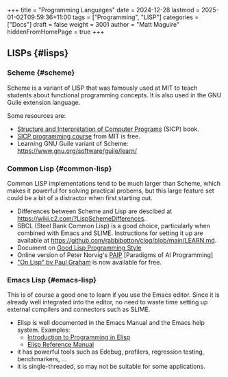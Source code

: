 +++
title = "Programming Languages"
date = 2024-12-28
lastmod = 2025-01-02T09:59:36+11:00
tags = ["Programming", "LISP"]
categories = ["Docs"]
draft = false
weight = 3001
author = "Matt Maguire"
hiddenFromHomePage = true
+++

## LISPs {#lisps}


### Scheme {#scheme}

Scheme is a variant of LISP that was famously used at MIT to teach students about functional programming concepts. It is also used in the GNU Guile extension language.

Some resources are:

-   [Structure and Interpretation of Computer Programs](https://media.githubusercontent.com/media/sarabander/sicp-pdf/master/sicp.pdf) (SICP) book.
-   [SICP programming course](https://ocw.mit.edu/courses/6-001-structure-and-interpretation-of-computer-programs-spring-2005/video_galleries/video-lectures/) from MIT is free.
-   Learning GNU Guile variant of Scheme: <https://www.gnu.org/software/guile/learn/>


### Common Lisp {#common-lisp}

Common LISP implementations tend to be much larger than Scheme, which makes it powerful for solving practical probems, but this large feature set could be a bit of a distractor when first starting out.

-   Differences between Scheme and Lisp are descibed at <https://wiki.c2.com/?LispSchemeDifferences>.
-   SBCL (Steel Bank Common Lisp) is a good choice, particularly when combined with Emacs and SLIME. Instructions for setting it up are available at <https://github.com/rabbibotton/clog/blob/main/LEARN.md>.
-   Document on [Good Lisp Programming Style](https://courses.cs.northwestern.edu/325/readings/luv-slides.pdf)
-   Online version of Peter Norvig's [PAIP](https://courses.cs.northwestern.edu/325/readings/luv-slides.pdf) [Paradigms of AI Programming]
-   ["On Lisp" by Paul Graham](https://paulgraham.com/onlisptext.html) is now available for free.


### Emacs Lisp {#emacs-lisp}

This is of course a good one to learn if you use the Emacs editor. Since it is already well integrated into the editor, no need to waste time setting up external compilers and connectors such as SLIME.

-   Elisp is well documented in the Emacs Manual and the Emacs help system. Examples:
    -   [Introduction to Programming in Elisp](https://www.gnu.org/software/emacs/manual/html_node/eintr/index.html)
    -   [Elisp Reference Manual](https://www.gnu.org/software/emacs/manual/html_node/elisp/index.html)
-   it has powerful tools such as Edebug, profilers, regression testing, benchmarkers, ...
-   it is single-threaded, so may not be suitable for some applications.
